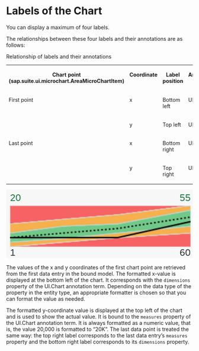 <!-- loio8664d4b534114cc1bf7c7a607840f98e -->

# Labels of the Chart

You can display a maximum of four labels.

The relationships between these four labels and their annotations are as follows:

<a name="loio8664d4b534114cc1bf7c7a607840f98e__table_ajw_lmt_ny"/>Relationship of labels and their annotations


<table>
<tr>
<th valign="top">

Chart point \(sap.suite.ui.microchart.AreaMicroChartItem\)



</th>
<th valign="top">

Coordinate



</th>
<th valign="top">

Label position



</th>
<th valign="top">

Annotation Term



</th>
<th valign="top">

Property



</th>
</tr>
<tr>
<td valign="top">

First point



</td>
<td valign="top">

x



</td>
<td valign="top">

Bottom left



</td>
<td valign="top">

UI.Chart



</td>
<td valign="top">

Dimensions



</td>
</tr>
<tr>
<td valign="top">



</td>
<td valign="top">

y



</td>
<td valign="top">

Top left



</td>
<td valign="top">

UI.Chart



</td>
<td valign="top">

Measures



</td>
</tr>
<tr>
<td valign="top">

Last point



</td>
<td valign="top">

x



</td>
<td valign="top">

Bottom right



</td>
<td valign="top">

UI.Chart



</td>
<td valign="top">

Dimensions



</td>
</tr>
<tr>
<td valign="top">



</td>
<td valign="top">

y



</td>
<td valign="top">

Top right



</td>
<td valign="top">

UI.Chart



</td>
<td valign="top">

Measures



</td>
</tr>
</table>

 ![Smart Area Micro Chart with labels](images/SmartAreaMC_with_Labels_1afd16d.jpg) 

The values of the x and y coordinates of the first chart point are retrieved from the first data entry in the bound model. The formatted x-value is displayed at the bottom left of the chart. It corresponds with the `dimensions` property of the UI.Chart annotation term. Depending on the data type of the property in the entity type, an appropriate formatter is chosen so that you can format the value as needed.

The formatted y-coordinate value is displayed at the top left of the chart and is used to show the actual value. It is bound to the `measures` property of the UI.Chart annotation term. It is always formatted as a numeric value, that is, the value 20,000 is formatted to “20K”. The last data point is treated the same way: the top right label corresponds to the last data entry’s `measures` property and the bottom right label corresponds to its `dimensions` property.

